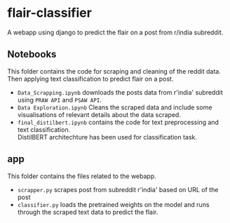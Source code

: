 # flair-classifier
A webapp using django to predict the flair on a post from r/india subreddit.

## Notebooks
This folder contains the code for scraping and cleaning of the reddit data. Then applying text classification to predict flair on a post.
* ```Data_Scrapping.ipynb``` downloads the posts data from r'india' subreddit using ```PRAW API``` and ```PSAW API```.<br>
* ```Data Exploration.ipynb``` Cleans the scraped data and include some visualisations of relevant details about the data scraped.
* ```final_distilbert.ipynb``` contains the code for text preprocessing and text classification.<br>
  DistilBERT architechture has been used for classification task.
  
## app
This folder contains the files related to the webapp.
* ```scrapper.py``` scrapes post from subreddit r'india' based on URL of the post
* ```classifier.py``` loads the pretrained weights on the model and runs through the scraped text data to predict the flair.
